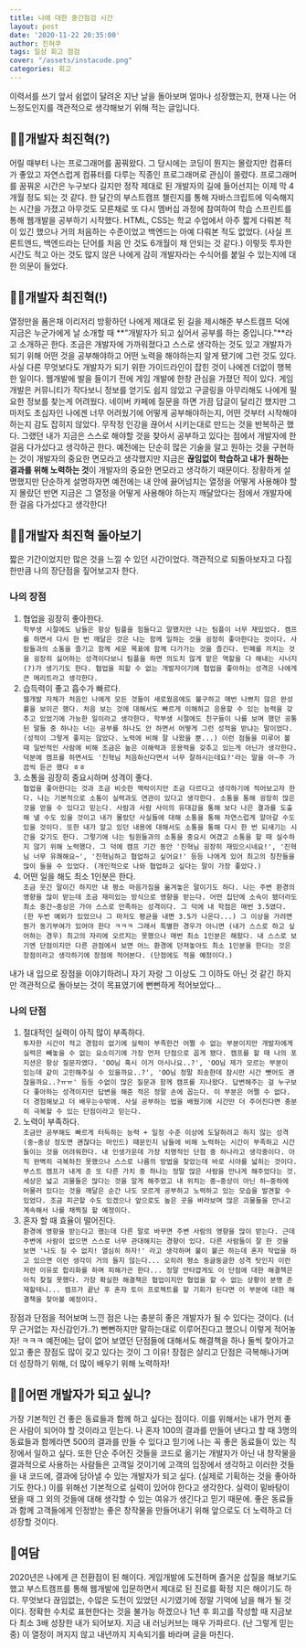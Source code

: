 ```yaml
---
title: 나에 대한 중간점검 시간
layout: post
date: '2020-11-22 20:35:00'
author: 진혀쿠
tags: 일상 회고 점검
cover: "/assets/instacode.png"
categories: 회고
---
```


이력서를 쓰기 앞서 쉼없이 달려온 지난 날을 돌아보며 얼마나 성장했는지, 현재 나는 어느정도인지를 객관적으로 생각해보기 위해 적는 글입니다. 

## 🙍‍♂️개발자 최진혁(?)
어릴 때부터 나는 프로그래머를 꿈꿔왔다. 그 당시에는 코딩이 뭔지는 몰랐지만 컴퓨터가 좋았고 자연스럽게 컴퓨터를 다루는 직종인 프로그래머로 관심이 쏠렸다. 프로그래머를 꿈꿔온 시간은 누구보다 길지만 정작 제대로 된 개발자의 길에 들어선지는 이제 막 4개월 정도 되는 것 같다. 한 달간의 부스트캠프 챌린지를 통해 자바스크립트에 익숙해지는 시간을 가졌고 아무것도 모른채로 또 다시 멤버십 과정에 참여하여 학습 스프린트를 통해 웹개발을 공부하기 시작했다. HTML, CSS는 학교 수업에서 아주 짧게 다뤄본 적이 있긴 했으나 거의 처음하는 수준이었고 백엔드는 아예 다뤄본 적도 없었다. (사실 프론트엔드, 백엔드라는 단어를 처음 안 것도 6개월이 채 안되는 것 같다.) 이렇듯 투자한 시간도 적고 아는 것도 많지 않은 나에게 감히 개발자라는 수식어를 붙일 수 있는지에 대한 의문이 들었다.

## 🕵️‍♂️개발자 최진혁(!)
열정만을 품은채 이리저리 방황하던 나에게 제대로 된 길을 제시해준 부스트캠프 덕에 지금은 누군가에게 날 소개할 때 **"개발자가 되고 싶어서 공부를 하는 중입니다."**라고 소개하곤 한다. 조금은 개발자에 가까워졌다고 스스로 생각하는 것도 있고 개발자가 되기 위해 어떤 것을 공부해야하고 어떤 노력을 해야하는지 알게 됐기에 그런 것도 있다. 사실 다른 무엇보다도 개발자가 되기 위한 가이드라인이 잡힌 것이 나에겐 더없이 행복한 일이다. 웹개발에 발을 들이기 전에 게임 개발에 한창 관심을 가졌던 적이 있다. 게임 개발은 커뮤니티가 작다보니 정보를 얻기도 쉽지 않았고 구글링을 아무리해도 나에게 필요한 정보를 찾는게 어려웠다. 네이버 카페에 질문을 하면 가끔 답글이 달리긴 했지만 그마저도 초심자인 나에겐 너무 어려웠기에 어떻게 공부해야하는지, 어떤 것부터 시작해야하는지 감도 잡히지 않았다. 무작정 인강을 끊어서 시키는대로 만드는 것을 반복하곤 했다. 그랬던 내가 지금은 스스로 해야할 것을 찾아서 공부하고 있다는 점에서 개발자에 한걸음 다가섰다고 생각하곤 한다. 예전에는 단순히 많은 기술을 알고 원하는 것을 구현하는 것이 개발자의 중요한 면모라고 생각했지만 지금은 **끊임없이 학습하고 내가 원하는 결과를 위해 노력하는 것**이 개발자의 중요한 면모라고 생각하기 때문이다. 장황하게 설명했지만 단순하게 설명하자면 예전에는 내 안에 끓어넘치는 열정을 어떻게 사용해야 할지 몰랐던 반면 지금은 그 열정을 어떻게 사용해야 하는지 깨달았다는 점에서 개발자에 한 걸음 다가섰다고 생각한다!

## 🏃‍♂️개발자 최진혁 돌아보기
짧은 기간이었지만 많은 것을 느낄 수 있던 시간이었다. 객관적으로 되돌아보자고 다짐한만큼 나의 장단점을 짚어보고자 한다.

### 나의 장점
1. 협업을 굉장히 좋아한다.  
    `
    학부생 시절에도 남들은 항상 팀플을 힘들다고 말했지만 나는 팀플이 너무 재밌었다. 캠프를 하면서 다시 한 번 깨달은 것은 나는 함께 일하는 것을 굉장히 좋아한다는 것이다. 사람들과의 소통을 즐기고 함께 세운 목표에 함께 다가가는 것을 즐긴다. 민폐를 끼치는 것을 굉장히 싫어하는 성격이다보니 팀플을 하면 의도치 않게 맡은 역할을 다 해내는 시너지(?)가 생기기도 한다. 협업을 피할 수 없는 개발자이기에 협업을 좋아하는 성격은 나에게 큰 메리트라고 생각한다.
    `
2. 습득력이 좋고 흡수가 빠르다.  
    `
    웹개발 자체가 처음인 나에게 모든 것들이 새로웠음에도 불구하고 매번 나쁘지 않은 완성률을 보이곤 했다. 처음 보는 것에 대해서도 빠르게 이해하고 응용할 수 있는 능력을 갖추고 있었기에 가능한 일이라고 생각한다. 학부생 시절에도 친구들이 나를 보며 했던 공통된 말들 중 하나는 너는 공부를 하나도 안 하면서 어떻게 그런 성적을 받냐는 말이었다. (성적이 그렇게 좋지는 않았다. 노력에 비해 잘 나왔을 뿐...) 이런 점들을 미루어 볼 때 일반적인 사람에 비해 조금은 높은 이해력과 응용력을 갖추고 있는게 아닌가 생각한다. 덕분에 캠프를 하면서도 '진혁님 처음하신다면서 너무 잘하시는데요?'라는 말을 아~주 가끔씩 듣곤 했다 ㅎㅎ
    `
3. 소통을 굉장히 중요시하며 성격이 좋다.  
    `
    협업을 좋아한다는 것과 조금 비슷한 맥락이지만 조금 다르다고 생각하기에 적어보고자 한다. 나는 기본적으로 소통이 실력과도 연관이 있다고 생각한다. 소통을 통해 굉장히 많은 것을 얻을 수 있다고 믿는다. 사람과 사람 사이의 유대감을 통해 보다 나은 결과를 도출해 낼 수도 있을 것이고 내가 몰랐던 사실들에 대해 소통을 통해 자연스럽게 알아갈 수도 있을 것이다. 또한 내가 알고 있던 내용에 대해서도 소통을 통해 다시 한 번 되새기는 시간을 갖기도 한다. 그렇기에 나는 팀원들과의 소통을 중요시 여겼고 소통을 할 때 실수하지 않기 위해 노력했다. 그 덕에 캠프 기간 동안 '진혁님 굉장히 재밌으시네요!', '진혁님 너무 유쾌해요~', '진혁님하고 협업하고 싶어요!' 등등 나에게 있어 최고의 칭찬들을 많이 들을 수 있었다. (개인적으로 나와 협업하고 싶다는 말이 가장 좋았다.)
    `
4. 어떤 일을 해도 최소 1인분은 한다.  
    `
    조금 웃긴 말이긴 하지만 내 평소 마음가짐을 옮겨놓은 말이기도 하다. 나는 주변 환경의 영향을 많이 받는데 조금 재미있는 방식으로 영향을 받는다. 어떤 집단에 소속이 됐더라도 최소 중간~중상은 가야 스스로 만족하는 성격이다. 그 덕에 내 학점은 매번 3.5였다. (한 두번 예외가 있었으나 그 마저도 평균을 내면 3.5가 나온다...) 그 이상을 가려면 뭔가 동기부여가 있어야 한다 ㅋㅋㅋ 그래서 특별한 경우가 아니면 (내가 스스로 하고 싶어하는 경우) 최고의 자리에 오르지는 못했으나 매번 최소 1인분은 해왔다. 내 스스로 보기엔 단점이지만 다른 관점에서 보면 어느 환경에 던져놓아도 최소 1인분을 한다는 것은 장점이라고 생각하기에 장점에 적어본다. (단점에도 적을 예정이다.)
    `

내가 내 입으로 장점을 이야기하려니 자기 자랑 그 이상도 그 이하도 아닌 것 같긴 하지만 객관적으로 돌아보는 것이 목표였기에 뻔뻔하게 적어보았다... 

### 나의 단점
1. 절대적인 실력이 아직 많이 부족하다.  
    `
    투자한 시간이 적고 경험이 없기에 실력이 부족한건 어쩔 수 없는 부분이지만 개발자에게 실력은 빼놓을 수 없는 요소이기에 가장 먼저 단점으로 꼽게 됐다. 캠프를 할 때 나의 포지션은 항상 질문자였다. 'OO님 혹시 이거 아시나요..?', 'OO님 제가 모르는 부분이 있는데 같이 고민해주실 수 있을까요..?', 'OO님 정말 죄송한데 잠시만 시간 뺏어도 괜찮을까요..?ㅠㅠ' 등등 수없이 많은 질문과 함께 캠프를 지나왔다. 답변해주는 걸 누구보다 좋아하는 성격이지만 답변을 해준 적은 정말 손에 꼽는다. 이 부분은 어쩔 수 없다. 더 경험해보고 더 배우는수밖에. 사실 공부하는 법을 배웠기에 시간만 더 주어진다면 충분히 극복할 수 있는 단점이라고 믿는다.
    `
2. 노력이 부족하다.  
    `
    조금만 공부해도 빠르게 터득하는 능력 + 일정 수준 이상에 도달하려고 하지 않는 성격 (중~중상 정도면 괜찮다는 마인드) 때문인지 남들에 비해 노력하는 시간이 부족하고 시간 들이는 것을 어려워한다. 내 인생가운데 가장 치명적인 단점 중 하나라고 생각중이다. 아직 완벽히 극복하진 못했으나 스스로 나름의 방법을 찾았는데 바로 시야를 넓히는 것이다. 부스트 캠프가 내게 준 또 다른 가치 중 하나는 정말 많은 사람을 만나게 해주었다는 것. 세상은 넓고 괴물들은 많다는 것을 알게 해주었고 내 위치는 중~중상이 아닌 하~중하에 머물러 있다는 것을 깨달은 순간 나도 모르게 공부하고 노력하고 있는 모습을 발견할 수 있었다. 조금 피곤할 수도 있겠으나 앞으로도 높은 곳을 바라보며 많은 괴물들을 만나고 계속해서 나를 채찍질 할 예정이다.
    `
3. 혼자 할 때 효율이 떨어진다.  
    `
    환경에 영향을 받는다고 했는데 다른 말로 바꾸면 주변 사람의 영향을 많이 받는다. 근데 주변에 사람이 없으면 스스로 너무 관대해지는 경향이 있다. 다른 사람들이 잘 한 것을 보면 '나도 질 수 없지! 열심히 하자!' 라고 생각하며 불이 붙곤 하는데 혼자 작업을 하고 있으면 이런 생각이 거의 들지 않는다... 오히려 평소 둥글둥글한 성격 탓인지 이런 저런 이유로 합리화를 하며 피해가곤 한다... 정말 안타깝게도 이 단점에 대한 해결책은 아직 찾질 못했다. 가장 확실한 해결책은 협업이지만 협업을 할 수 없는 상황이 분명 존재할테니... 캠프가 끝난 후 혼자 토이 프로젝트를 할 기회가 된다면 이 부분에 대한 해결책을 찾아볼 예정이다.
    `

장점과 단점을 적어보며 느낀 점은 나는 충분히 좋은 개발자가 될 수 있다는 것이다. (너무 근거없는 자신감인가..?) 뻔뻔하지만 말하는대로 이루어진다고 했으니 이렇게 적어놓자! ㅋㅋㅋ 예전에는 답이 없어 보였던 단점들에 대해서도 해결책을 하나 둘씩 찾아가고 있고 좋은 장점도 많이 갖고 있다는 것이 그 이유! 장점은 살리고 단점은 극복해나가며 더 성장하기 위해, 더 많이 배우기 위해 노력하자!

## 🤷‍♂️어떤 개발자가 되고 싶니?
가장 기본적인 건 좋은 동료들과 함께 하고 싶다는 점이다. 이를 위해서는 내가 먼저 좋은 사람이 되어야 할 것이라고 믿는다. 나 혼자 100의 결과를 만들어 낸다고 할 때 3명의 동료들과 함께라면 500의 결과를 만들 수 있다고 믿기에 나는 꼭 좋은 동료들이 있는 직장에서 일하고 싶다. 또한 단순 주어진 것들을 코드로 옮기는 개발자가 아닌 내 창작물을 결과적으로 사용하는 사람들은 고객일 것이기에 고객의 입장에서 생각하고 이러한 것들을 내 코드에, 결과에 담아낼 수 있는 개발자가 되고 싶다. (실제로 기획하는 것을 좋아하기도 한다.) 이를 위해선 기본적으로 실력이 있어야 한다고 생각한다. 실력이 밑바탕이 됐을 때 그 외의 것들에 대해 생각할 수 있는 여유가 생긴다고 믿기 때문에. 좋은 동료들과 함께 고객들에게 인정받는 좋은 창작물을 만들어내기 위해 앞으로도 더 노력하고 더 성장할 것이다.  

## 👏여담
2020년은 나에게 큰 전환점이 된 해이다. 게임개발에 도전하며 즐거운 삽질을 해보기도 했고 부스트캠프를 통해 웹개발에 입문하면서 제대로 된 진로를 확정 지은 해이기도 하다. 무엇보다 끊임없는, 수많은 도전이 있었던 시기였기에 정말 기억에 남을 해가 될 것이다. 정확한 수치로 표현한다는 것을 불가능 하겠으나 1년 후 회고를 작성할 때 지금보다 최소 3배 성장한 내가 되어보자. 지금 내 러닝커브는 매우 가파르다. (난 그렇게 믿는중) 이 열정이 꺼지지 않고 내년까지 지속되기를 바라며 글을 마친다.